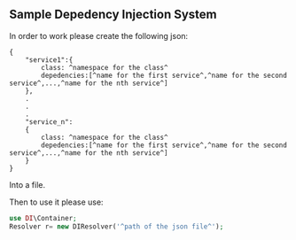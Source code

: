 ## Sample Depedency Injection System

In order to work please create the following json:

```
{
	"service1":{
		class: ^namespace for the class^
		depedencies:[^name for the first service^,^name for the second service^,...,^name for the nth service^]
	},
	.
	.
	.		
	"service_n":
	{
		class: ^namespace for the class^
		depedencies:[^name for the first service^,^name for the second service^,...,^name for the nth service^]
	}
}
```

Into a file.

Then to use it please use:

```php
use DI\Container;
Resolver r= new DIResolver('^path of the json file^');
```
